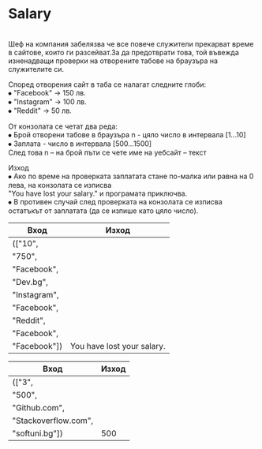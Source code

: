 # Salary

<br>Шеф на компания забелязва че все повече служители прекарват  време в сайтове, които ги разсейват.За да предотврати това, той въвежда изненадващи проверки на отворените табове на браузъра на служителите си. 
<br>

Според отворения сайт в таба се налагат следните глоби:
<br>⦁	"Facebook" -> 150 лв.
<br>⦁	"Instagram" -> 100 лв.
<br>⦁	"Reddit" -> 50 лв.
<br>

От конзолата се четат два реда:
<br>⦁	Брой отворени табове в браузъра n - цяло число в интервала [1...10]
<br>⦁	Заплата - число в интервала [500...1500]
<br>След това n – на брой пъти се чете име на уебсайт – текст
<br>

Изход
<br>⦁	Ако по време на проверката заплатата стане по-малка или равна на 0 лева, на конзолата се изписва 
<br>"You have lost your salary." и програмата приключва. 
<br>⦁	В противен случай след проверката на конзолата се изписва остатъкът от заплатата (да се изпише като цяло число).

| Вход                 | Изход                      |
|----------------------|----------------------------|
| (["10",              |                            |
| "750",               |                            |
| "Facebook",          |                            |
| "Dev.bg",            |                            |
| "Instagram",         |                            |
| "Facebook",          |                            |
| "Reddit",            |                            |
| "Facebook",          |                            |
| "Facebook"])         | You have lost your salary. |

| Вход                 | Изход                      |
|----------------------|----------------------------|
| (["3",               |                            |
| "500",               |                            |
| "Github.com",        |                            |
| "Stackoverflow.com", |                            |
| "softuni.bg"])       | 500                        |
